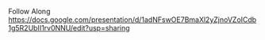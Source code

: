 Follow Along
https://docs.google.com/presentation/d/1adNFswOE7BmaXl2yZjnoVZoICdb1g5R2UbII1rv0NNU/edit?usp=sharing
